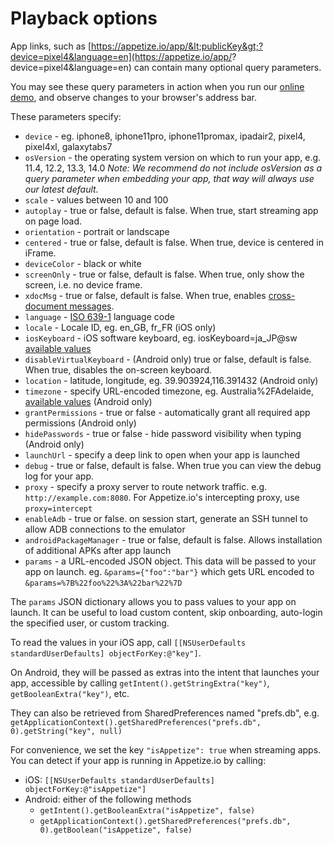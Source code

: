 # Playback options

App links, such as [https://appetize.io/app/&lt;publicKey&gt;?device=pixel4&language=en](https://appetize.io/app/<publicKey>?device=pixel4&language=en) can contain many optional query parameters.

You may see these query parameters in action when you run our [online demo](https://appetize.io/demo), and observe changes to your browser's address bar.

These parameters specify:

* `device` - eg. iphone8, iphone11pro, iphone11promax, ipadair2, pixel4, pixel4xl, galaxytabs7
* `osVersion` - the operating system version on which to run your app, e.g. 11.4, 12.2, 13.3, 14.0 _Note: We recommend do not include osVersion as a query parameter when embedding your app, that way will always use our latest default._
* `scale` - values between 10 and 100
* `autoplay` - true or false, default is false. When true, start streaming app on page load.
* `orientation` - portrait or landscape
* `centered` - true or false, default is false. When true, device is centered in iFrame.
* `deviceColor` - black or white
* `screenOnly` - true or false, default is false. When true, only show the screen, i.e. no device frame.
* `xdocMsg` - true or false, default is false. When true, enables [cross-document messages](cross-document-messages.md).
* `language` - [ISO 639-1](https://en.wikipedia.org/wiki/List_of_ISO_639-1_codes) language code
* `locale` - Locale ID, eg. en\_GB, fr\_FR \(iOS only\)
* `iosKeyboard` - iOS software keyboard, eg. iosKeyboard=ja\_JP@sw [available values](https://pgssoft.github.io/AutoMate/Enums/SoftwareKeyboard.html)
* `disableVirtualKeyboard` - \(Android only\) true or false, default is false. When true, disables the on-screen keyboard.
* `location` - latitude, longitude, eg. 39.903924,116.391432 \(Android only\)
* `timezone` - specify URL-encoded timezone, eg. Australia%2FAdelaide, [available values](https://en.wikipedia.org/wiki/List_of_tz_database_time_zones) \(Android only\)
* `grantPermissions` - true or false - automatically grant all required app permissions \(Android only\)
* `hidePasswords` - true or false - hide password visibility when typing \(Android only\)
* `launchUrl` - specify a deep link to open when your app is launched
* `debug` - true or false, default is false. When true you can view the debug log for your app. 
* `proxy` - specify a proxy server to route network traffic. e.g. `http://example.com:8080`. For Appetize.io's intercepting proxy, use `proxy=intercept`
* `enableAdb` - true or false. on session start, generate an SSH tunnel to allow ADB connections to the emulator
* `androidPackageManager` - true or false, default is false. Allows installation of additional APKs after app launch
* `params` - a URL-encoded JSON object. This data will be passed to your app on launch. eg. `&params={"foo":"bar"}` which gets URL encoded to `&params=%7B%22foo%22%3A%22bar%22%7D`

The `params` JSON dictionary allows you to pass values to your app on launch. It can be useful to load custom content, skip onboarding, auto-login the specified user, or custom tracking.

To read the values in your iOS app, call `[[NSUserDefaults standardUserDefaults] objectForKey:@"key"]`.

On Android, they will be passed as extras into the intent that launches your app, accessible by calling `getIntent().getStringExtra("key")`, `getBooleanExtra("key")`, etc.

They can also be retrieved from SharedPreferences named "prefs.db", e.g. `getApplicationContext().getSharedPreferences("prefs.db", 0).getString("key", null)`

For convenience, we set the key `"isAppetize": true` when streaming apps. You can detect if your app is running in Appetize.io by calling:

* iOS: `[[NSUserDefaults standardUserDefaults] objectForKey:@"isAppetize"]`
* Android: either of the following methods
  * `getIntent().getBooleanExtra("isAppetize", false)`
  * `getApplicationContext().getSharedPreferences("prefs.db", 0).getBoolean("isAppetize", false)`

